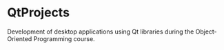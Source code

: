 # QtProjects
Development of desktop applications using Qt libraries during the Object-Oriented Programming course.
